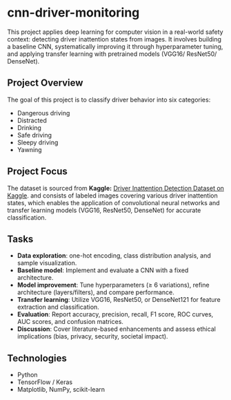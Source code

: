 # cnn-driver-monitoring
This project applies deep learning for computer vision in a real-world safety context: detecting driver inattention states from images. It involves building a baseline CNN, systematically improving it through hyperparameter tuning, and applying transfer learning with pretrained models (VGG16/ ResNet50/ DenseNet).

## Project Overview
The goal of this project is to classify driver behavior into six categories:
- Dangerous driving  
- Distracted  
- Drinking  
- Safe driving  
- Sleepy driving  
- Yawning  

## Project Focus
The dataset is sourced from **Kaggle:** [Driver Inattention Detection Dataset on Kaggle](https://www.kaggle.com/datasets/zeyad1mashhour/driver-inattention-detection-dataset).
and consists of labeled images covering various driver inattention states, which enables the application of convolutional neural networks and transfer learning models (VGG16, ResNet50, DenseNet) for accurate classification.

## Tasks
- **Data exploration**: one-hot encoding, class distribution analysis, and sample visualization.  
- **Baseline model**: Implement and evaluate a CNN with a fixed architecture.  
- **Model improvement**: Tune hyperparameters (≥ 6 variations), refine architecture (layers/filters), and compare performance.  
- **Transfer learning**: Utilize VGG16, ResNet50, or DenseNet121 for feature extraction and classification.  
- **Evaluation**: Report accuracy, precision, recall, F1 score, ROC curves, AUC scores, and confusion matrices.  
- **Discussion**: Cover literature-based enhancements and assess ethical implications (bias, privacy, security, societal impact).

## Technologies
- Python  
- TensorFlow / Keras  
- Matplotlib, NumPy, scikit-learn  
